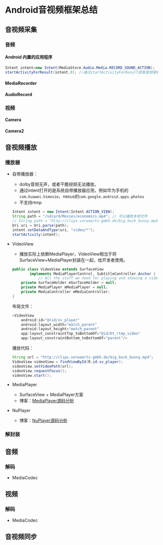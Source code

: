 # Android音视频框架总结

## 音视频采集

### 音频

#### Android 内置的应用程序

```java
Intent intent=new Intent(MediaStore.Audio.Media.RECORD_SOUND_ACTION);
startActivityForResult(intent,0); //通过startActivityForResult获取音频录制的结果的路径
```

#### MediaRecorder



#### AudioRecord



### 视频

#### Camera



#### Camera2

## 音视频播放

### 播放器

* 自带播放器：

  * dolby音频无声，或者干脆视频无法播放。
  * 通过intent打开的是系统自带播放器应用，例如华为手机的`com.huawei.himovie`、nexus的`com.google.android.apps.photos`
  * 不支持rtmp

  ```java
  Intent intent = new Intent(Intent.ACTION_VIEW);
  String path = "/sdcard/Movies/economics.mp4"; // 可以播放本地文件
  // String path = "http://clips.vorwaerts-gmbh.de/big_buck_bunny.mp4"; // 也可以播放http流
  Uri uri = Uri.parse(path);
  intent.setDataAndType(uri, "video/*");
  startActivity(intent);
  ```

* VideoView

  * 播放实际上依赖MediaPlayer，VideoView相当于将SurfaceView+MediaPlayer封装在一起，给开发者使用。

  ```java
  public class VideoView extends SurfaceView
          implements MediaPlayerControl, SubtitleController.Anchor {
              // All the stuff we need for playing and showing a video
      private SurfaceHolder mSurfaceHolder = null;
      private MediaPlayer mMediaPlayer = null;
      private MediaController mMediaController;
  }
  ```

  布局文件：

  ```java
  <VideoView
      android:id="@+id/vv_player"
      android:layout_width="match_parent"
      android:layout_height="match_parent"
      app:layout_constraintTop_toBottomOf="@id/bt_rtmp_video"
      app:layout_constraintBottom_toBottomOf="parent"/>
  ```

  播放代码：

  ```java
  String url = "http://clips.vorwaerts-gmbh.de/big_buck_bunny.mp4";
  VideoView videoView = findViewById(R.id.vv_player);
  videoView.setVideoPath(url);
  videoView.requestFocus();
  videoView.start();
  ```

* MediaPlayer
  * SurfaceView + MediaPlayer方案
  * 博客：[MediaPlayer源码分析](https://blog.csdn.net/qq_25333681/article/details/82056184)
* NuPlayer
  * 博客：[NuPlayer源码分析](https://blog.csdn.net/qq_25333681/article/details/90354268)

### 解封装

## 音频

### 解码

* MediaCodec

## 视频

### 解码

* MediaCodec

## 音视频同步